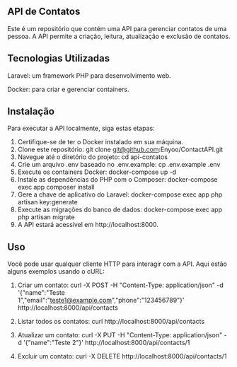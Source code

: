 ## API de Contatos

Este é um repositório que contém uma API para gerenciar contatos de uma pessoa. A API permite a criação, leitura, atualização e exclusão de contatos.

## Tecnologias Utilizadas
Laravel: um framework PHP para desenvolvimento web.

Docker: para criar e gerenciar containers.

## Instalação
Para executar a API localmente, siga estas etapas:

1. Certifique-se de ter o Docker instalado em sua máquina.
2. Clone este repositório:
    git clone git@github.com:Enyoo/ContactAPI.git
3. Navegue até o diretório do projeto:
    cd api-contatos
4. Crie um arquivo .env baseado no .env.example:
    cp .env.example .env
5. Execute os containers Docker:
    docker-compose up -d
6. Instale as dependências do PHP com o Composer:
    docker-compose exec app composer install
7. Gere a chave de aplicativo do Laravel:
    docker-compose exec app php artisan key:generate
8. Execute as migrações do banco de dados:
    docker-compose exec app php artisan migrate
9. A API estará acessível em http://localhost:8000.

## Uso

Você pode usar qualquer cliente HTTP para interagir com a API. Aqui estão alguns exemplos usando o cURL:

1. Criar um contato:
    curl -X POST -H "Content-Type: application/json" -d '{"name":"Teste 1","email":"teste1@example.com","phone":"123456789"}' http://localhost:8000/api/contacts

2. Listar todos os contatos:
    curl http://localhost:8000/api/contacts

3. Atualizar um contato:
curl -X PUT -H "Content-Type: application/json" -d '{"name":"Teste 2"}' http://localhost:8000/api/contacts/1

4. Excluir um contato:
    curl -X DELETE http://localhost:8000/api/contacts/1

